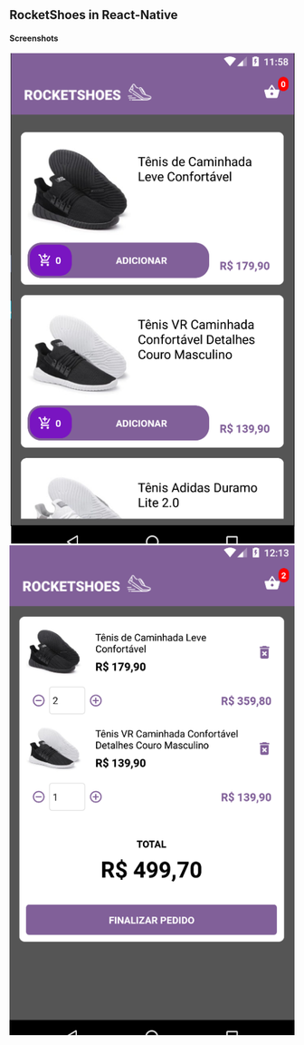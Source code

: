 # <h2>RocketShoes in React-Native</h2>


<h4>Screenshots</h4>
<img src="/src/assets/tela-home.png">  <img src="/src/assets/cart-full.png">

